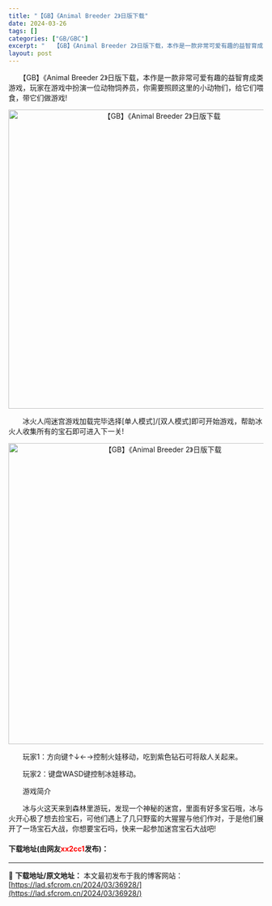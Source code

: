 ```yaml
---
title: "【GB】《Animal Breeder 2》日版下载"
date: 2024-03-26
tags: []
categories: ["GB/GBC"]
excerpt: "　　【GB】《Animal Breeder 2》日版下载，本作是一款非常可爱有趣的益智育成类游戏，玩家在游戏中扮演一位动物饲养员，你需要照顾这里的小动物们，给它们喂食，带它们做游戏! 　　冰火人闯迷宫游戏加载完毕选择[单人模式]/[双人模式]即可开始游戏，帮助冰火人收集所有的宝石即可进入下一关! 　&hellip;"
layout: post
---
```


 <p>　　【GB】《Animal Breeder 2》日版下载，本作是一款非常可爱有趣的益智育成类游戏，玩家在游戏中扮演一位动物饲养员，你需要照顾这里的小动物们，给它们喂食，带它们做游戏!</p> <p align="center"><img align="" border="0" src="https://lad.sfcrom.cn/wp-content/uploads/2024/03/20240326_66027e8f9eab9.png" width="591" alt="【GB】《Animal Breeder 2》日版下载" /></p> <p>　　冰火人闯迷宫游戏加载完毕选择[单人模式]/[双人模式]即可开始游戏，帮助冰火人收集所有的宝石即可进入下一关!</p> <p align="center"><img align="" border="0" src="https://lad.sfcrom.cn/wp-content/uploads/2024/03/20240326_66027e9067930.png" width="595" alt="【GB】《Animal Breeder 2》日版下载" /></p> <p>　　玩家1：方向键&uarr;&darr;&larr;&rarr;控制火娃移动，吃到紫色钻石可将敌人关起来。</p> <p>　　玩家2：键盘WASD键控制冰娃移动。</p> <p>　　游戏简介</p> <p>　　冰与火这天来到森林里游玩，发现一个神秘的迷宫，里面有好多宝石哦，冰与火开心极了想去捡宝石，可他们遇上了几只野蛮的大猩猩与他们作对，于是他们展开了一场宝石大战，你想要宝石吗，快来一起参加迷宫宝石大战吧!</p> <p><h4>下载地址(由网友<font color="red">xx2cc1</font>发布)：</h4></p> 

---
📖 **下载地址/原文地址：** 本文最初发布于我的博客网站：[https://lad.sfcrom.cn/2024/03/36928/](https://lad.sfcrom.cn/2024/03/36928/)
